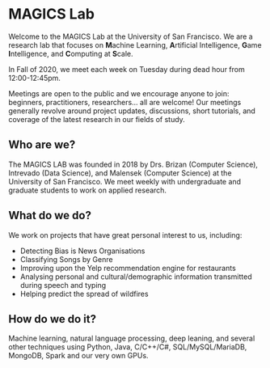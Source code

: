 # MAGICS Lab

Welcome to the MAGICS Lab at the University of San Francisco. We are a research lab that focuses on **M**achine Learning, **A**rtificial Intelligence, **G**ame **I**ntelligence, and **C**omputing at **S**cale.

In Fall of 2020, we meet each week on Tuesday during dead hour from 12:00-12:45pm.

Meetings are open to the public and we encourage anyone to join: beginners, practitioners, researchers... all are welcome! Our meetings generally revolve around project updates, discussions, short tutorials, and coverage of the latest research in our fields of study.

## Who are we?
The MAGICS LAB was founded in 2018 by Drs. Brizan (Computer Science), Intrevado (Data Science), and Malensek (Computer Science) at the University of San Francisco. We meet weekly with undergraduate and graduate students to work on applied research.

## What do we do?
We work on projects that have great personal interest to us, including:
* Detecting Bias is News Organisations
* Classifying Songs by Genre
* Improving upon the Yelp recommendation engine for restaurants
* Analysing personal and cultural/demographic information transmitted during speech and typing
* Helping predict the spread of wildfires

## How do we do it?
Machine learning, natural language processing, deep leaning, and several other techniques using Python, Java, C/C++/C#, SQL/MySQL/MariaDB, MongoDB, Spark and our very own GPUs.
